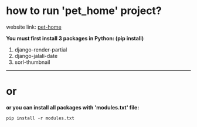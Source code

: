 # how to run 'pet_home' project?

website link: [pet-home](https://www.shahab-ganjapour.ir 'pet home website')

**You must first install 3 packages in Python: (pip install)**


1. django-render-partial
2. django-jalali-date
3. sorl-thumbnail


----

# or

**or you can install all packages with 'modules.txt' file:**

```
pip install -r modules.txt
```